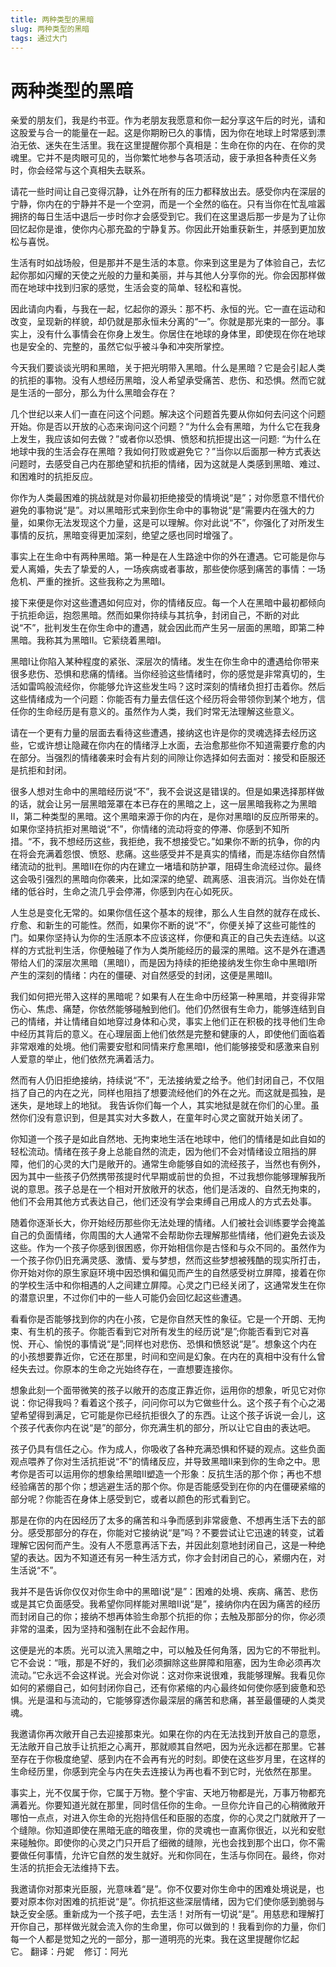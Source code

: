 ```yaml
--- 
title: 两种类型的黑暗 
slug: 两种类型的黑暗 
tags: 通过大门 
--- 
```

# 两种类型的黑暗

亲爱的朋友们，我是约书亚。作为老朋友我愿意和你一起分享这午后的时光，请和这股爱与合一的能量在一起。这是你期盼已久的事情，因为你在地球上时常感到漂泊无依、迷失在生活里。我在这里提醒你那个真相是：生命在你的内在、在你的灵魂里。它并不是肉眼可见的，当你繁忙地参与各项活动，疲于承担各种责任义务时，你会经常与这个真相失去联系。

请花一些时间让自己变得沉静，让外在所有的压力都释放出去。感受你内在深层的宁静，你内在的宁静并不是一个空洞，而是一个全然的临在。只有当你在忙乱喧嚣拥挤的每日生活中退后一步时你才会感受到它。我们在这里退后那一步是为了让你回忆起你是谁，使你内心那充盈的宁静复苏。你因此开始重获新生，并感到更加放松与喜悦。

生活有时如战场般，但是那并不是生活的本意。你来到这里是为了体验自己，去忆起你那如闪耀的天使之光般的力量和美丽，并与其他人分享你的光。你会因那样做而在地球中找到归家的感觉，生活会变的简单、轻松和喜悦。

因此请向内看，与我在一起，忆起你的源头：那不朽、永恒的光。它一直在运动和改变，呈现新的样貌，却仍就是那永恒未分离的“一”。你就是那光束的一部分。事实上，没有什么事情会在你身上发生。你居住在地球的身体里，即使现在你在地球也是安全的、完整的，虽然它似乎被斗争和冲突所掌控。

今天我们要谈谈光明和黑暗，关于把光明带入黑暗。什么是黑暗？它是会引起人类的抗拒的事物。没有人想经历黑暗，没人希望承受痛苦、悲伤、和恐惧。然而它就是生活的一部分，那么为什么黑暗会存在？

几个世纪以来人们一直在问这个问题。解决这个问题首先要从你如何去问这个问题开始。你是否以开放的心态来询问这个问题？“为什么会有黑暗，为什么它在我身上发生，我应该如何去做？”或者你以恐惧、愤怒和抗拒提出这一问题: “为什么在地球中我的生活会存在黑暗？我如何打败或避免它？”当你以后面那一种方式表达问题时，去感受自己内在那绝望和抗拒的情绪，因为这就是人类感到黑暗、难过、和困难时的抗拒反应。

你作为人类最困难的挑战就是对你最初拒绝接受的情境说“是”；对你愿意不惜代价避免的事物说“是”。对以黑暗形式来到你生命中的事物说“是”需要内在强大的力量，如果你无法发现这个力量，这是可以理解。你对此说“不”，你强化了对所发生事情的反抗，黑暗变得更加深刻，绝望之感也同时增强了。

事实上在生命中有两种黑暗。第一种是在人生路途中你的外在遭遇。它可能是你与爱人离婚，失去了挚爱的人，一场疾病或者事故，那些使你感到痛苦的事情：一场危机、严重的挫折。这些我称之为黑暗I。

接下来便是你对这些遭遇如何应对，你的情绪反应。每一个人在黑暗中最初都倾向于抗拒命运，抱怨黑暗。然而如果你持续与其抗争，封闭自己，不断的对此说“不”，批判发生在你生命中的遭遇，就会因此而产生另一层面的黑暗，即第二种黑暗。我称其为黑暗II。它萦绕着黑暗I。

黑暗I让你陷入某种程度的紧张、深层次的情绪。发生在你生命中的遭遇给你带来很多悲伤、恐惧和悲痛的情绪。当你经验这些情绪时，你的感觉是非常真切的，生活如雷鸣般流经你，你能够允许这些发生吗？这时深刻的情绪负担打击着你。然后这些情绪成为一个问题：你能否有力量去信任这个经历将会带领你到某个地方，信任你的生命经历是有意义的。虽然作为人类，我们时常无法理解这些意义。

请在一个更有力量的层面去看待这些遭遇，接纳这也许是你的灵魂选择去经历这些，它或许想让隐藏在你内在的情绪浮上水面，去治愈那些你不知道需要疗愈的内在部分。当强烈的情绪袭来时会有片刻的间隙让你选择如何去面对：接受和臣服还是抗拒和封闭。

很多人想对生命中的黑暗经历说“不”，我不会说这是错误的。但是如果选择那样做的话，就会让另一层黑暗笼罩在本已存在的黑暗之上，这一层黑暗我称之为黑暗II，第二种类型的黑暗。这个黑暗来源于你的内在，是你对黑暗I的反应所带来的。如果你坚持抗拒对黑暗说“不”，你情绪的流动将变的停滞、你感到不知所措。“不，我不想经历这些，我拒绝，我不想接受它。”如果你不断的抗争，你的内在将会充满着怨恨、愤怒、悲痛。这些感受并不是真实的情绪，而是冻结你自然情绪流动的批判。黑暗II在你的内在建立一堵墙和防护罩，阻碍生命流经过你。最终这会吸引强烈的黑暗向你袭来，比如深深的绝望、疏离感、沮丧消沉。当你处在情绪的低谷时，生命之流几乎会停滞，你感到内在心如死灰。

人生总是变化无常的。如果你信任这个基本的规律，那么人生自然的就存在成长、疗愈、和新生的可能性。然而，如果你不断的说“不”，你便关掉了这些可能性的门。如果你坚持认为你的生活原本不应该这样，你便和真正的自己失去连结。以这样的方式批判生活，你便触碰了作为人类所能经历的最深的黑暗。这不是外在遭遇带给人们的深层次黑暗（黑暗I），而是因为持续的拒绝接纳发生你生命中黑暗I所产生的深刻的情绪：内在的僵硬、对自然感受的封闭，这便是黑暗II。

我们如何把光带入这样的黑暗呢？如果有人在生命中历经第一种黑暗，并变得非常伤心、焦虑、痛楚，你依然能够碰触到他们。他们仍然很有生命力，能够连结到自己的情绪，并让情绪自如地穿过身体和心灵，事实上他们正在积极的找寻他们生命中经历其背后的意义。在心理层面上他们依然是完整和健康的人，即使他们面临着非常艰难的处境。他们需要安慰和同情来疗愈黑暗I，他们能够接受和感激来自别人爱意的举止，他们依然充满着活力。

然而有人仍旧拒绝接纳，持续说“不”，无法接纳爱之给予。他们封闭自己，不仅阻挡了自己的内在之光，同样也阻挡了想要流经他们的外在之光。而这就是孤独，是迷失，是地球上的地狱。 我告诉你们每一个人，其实地狱是就在你们的心里。虽然你们没有意识到，但是其实对大多数人，在童年时心灵之窗就开始关闭了。

你知道一个孩子是如此自然地、无拘束地生活在地球中，他们的情绪是如此自如的轻松流动。情绪在孩子身上总能自然的流走，因为他们不会对情绪设立阻挡的屏障，他们的心灵的大门是敞开的。通常生命能够自如的流经孩子，当然也有例外，因为其中一些孩子仍然携带孩提时代早期或前世的负担，不过我想你能够理解我所说的意思。孩子总是在一个相对开放敞开的状态，他们是活泼的、自然无拘束的，他们不会用其他方式表达自己，他们还没有学会束缚自己用成人的方式去处事。

随着你逐渐长大，你开始经历那些你无法处理的情绪。人们被社会训练要学会掩盖自己的负面情绪，你周围的大人通常不会帮助你去理解那些情绪，他们避免去谈及这些。作为一个孩子你感到很困惑，你开始相信你是古怪和与众不同的。虽然作为一个孩子你仍旧充满灵感、激情、爱与梦想，然而这些梦想被残酷的现实所打击，你开始对你的原生家庭环境中因恐惧和偏见而产生的自然感受树立屏障，接着在你的学校生活中和你相遇的人之间建立屏障。心灵之门已经关闭了，这通常发生在你的潜意识里，不过你们中的一些人可能仍会回忆起这些遭遇。

看看你是否能够找到你的内在小孩，它是你自然天性的象征。它是一个开朗、无拘束、有生机的孩子。你能否看到它对所有发生的经历说“是”;你能否看到它对喜悦、开心、愉悦的事情说“是”;同样也对悲伤、恐惧和愤怒说“是”。想象这个内在的小孩想要靠近你，它还在那里，时间和空间是幻象。在内在的真相中没有什么曾经失去过。你原本的生命之光始终存在，一直想要连接你。

想象此刻一个面带微笑的孩子以敞开的态度正靠近你，运用你的想象，听见它对你说：你记得我吗？看着这个孩子，问问你可以为它做些什么。这个孩子有个心之渴望希望得到满足，它可能是你已经抗拒很久了的东西。让这个孩子诉说一会儿，这个孩子代表你内在说“是”的部分，你充满生机的部分，所以让它自由的表达吧。

孩子仍具有信任之心。作为成人，你吸收了各种充满恐惧和怀疑的观点。这些负面观点喂养了你对生活抗拒说“不”的情绪反应，并导致黑暗II来到你的生命之中。思考你是否可以运用你的想象给黑暗II塑造一个形象：反抗生活的那个你；再也不想经验痛苦的那个你；想逃避生活的那个你。你是否能感受到在你的内在僵硬紧缩的部分呢？你能否在身体上感受到它，或者以颜色的形式看到它。

那是在你的内在因经历了太多的痛苦和斗争而感到非常疲惫、不想再生活下去的部分。感受那部分的存在，你能对它接纳说“是”吗？不要尝试让它迅速的转变，试着理解它因何而产生。没有人不愿意再活下去，并因此刻意地封闭自己，这是一种绝望的表达。因为不知道还有另一种生活方式，你才会封闭自己的心，紧绷内在，对生活说“不”。

我并不是告诉你仅仅对你生命中的黑暗I说“是”：困难的处境、疾病、痛苦、悲伤或是其它负面感受。我希望你同样能对黑暗II说“是”，接纳你内在因为痛苦的经历而封闭自己的你；接纳不想再体验生命那个抗拒的你；去触及那部分的你，你必须非常的温柔，因为坚持和强制在此不会起作用。

这便是光的本质。光可以流入黑暗之中，可以触及任何角落，因为它的不带批判。它不会说：“哦，那是不好的，我们必须摒除这些屏障和阻塞，因为生命必须再次流动。”它永远不会这样说。光会对你说：这对你来说很难，我能够理解。我看见你如何的紧绷自己，如何封闭你自己，还有你紧缩的内心最终如何使你感到疲惫和恐惧。光是温和与流动的，它能够穿透你最深层的痛苦和悲痛，甚至最僵硬的人类灵魂。

我邀请你再次敞开自己去迎接那束光。如果在你的内在无法找到开放自己的意愿，无法敞开自己放手让抗拒之心离开，那就顺其自然吧，因为光永远都在那里。它甚至存在于你极度绝望、感到内在不会再有光的时刻。即使在这些岁月里，在这样的生命经历里，你感到完全与内在失去连接认为再也看不到它时，光依然在那里。

事实上，光不仅属于你，它属于万物。整个宇宙、天地万物都是光，万事万物都充满着光。你要知道光就在那里，同时信任你的生命。一旦你允许自己的心稍微敞开哪怕一点点，对进入你生命的光抱持信任和臣服的态度，你的心灵之门就敞开了一个缝隙。你知道即使在黑暗无底的暗夜里，你的灵魂也一直离你很近，以光和安慰来碰触你。即使你的心灵之门只开启了细微的缝隙，光也会找到那个出口，你不需要做任何事情，允许它自然的发生就好。光和你同在，生活与你同在。最终，你对生活的抗拒会无法维持下去。

我邀请你对那束光臣服，光意味着“是”。你不仅要对你生命中的困难处境说是，也要对原本你对困难的抗拒说“是”。你抗拒这些深层情绪，因为它们使你感到脆弱与缺乏安全感。重新成为一个孩子吧，去生活！对所有一切说“是”。用慈悲和理解打开你自己，那样做光就会流入你的生命里，你可以做到的！我看到你的力量，你们每一个人都是觉知之光的一部分，那一道明亮的光束。我在这里提醒你忆起它。 翻译：丹妮    修订：阿光